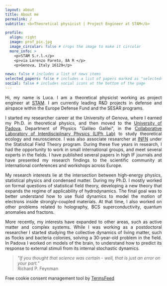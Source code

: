 ```yaml
---
layout: about
title: About me
permalink: /
subtitle: <b>Theoretical physicist | Project Engineer at STAM</b>

profile:
  align: right
  image: prof_pic.jpg
  image_circular: false # crops the image to make it circular
  more_info: >
    <p>STAM S.r.l.</p>
    <p>via Lorenzo Pareto, 8A R </p>
    <p>Genova, Italy 16129</p>

news: false # includes a list of news items
selected_papers: false # includes a list of papers marked as "selected={true}"
social: false # includes social icons at the bottom of the page
---
```


<p><div style="text-align: justify">
Hi, my name is Luca. I am a theoretical physicist working as project engineer at <a href='http://stamtech.com/'>STAM</a>. I am currently leading R&D projects in defense and airspace within the Europe Defense Fund and the SESAR programs.
</div></p>

<p><div style="text-align: justify">
I started my researcher career at the University of Genova, where I earned my Ph.D. in theoretical physics, and then moved to the <a href='https://www.unipd.it/'>University of Padova</a>, Department of Physics "Galileo Galilei", in the <a href='https://www.liphlab.com/'>Collaborative Laboratory of Interdisciplinary Physics (LIPh Lab)</a> to study theoretical ecology and neuroscience. I was also associate researcher at <a href='https://www.ge.infn.it/wordpress/'>INFN</a> under the Statistical Field Theory program. During these five years in research, I had the opportunity to work in small international groups, and meet several experts in the fields. I have published several papers in high IF journals and have presented my research findings to the scientific community at international conferences and workshops across Europe.
</div></p>

<p><div style="text-align: justify">
My research interests lie at the intersection between high-energy physics, statistical physics and condensed matter. During my Ph.D. I mostly worked on formal questions of statistical field theory, developing a new theory that expands the regime of applicability of hydrodynamics. The final goal was to better understand how to use fluid dynamics to model the motion of electrons inside strongly-coupled materials. At that time, I also worked on other problems related to holography, BCS superconductivity, quantum anomalies and fractons.
</div></p>

<p><div style="text-align: justify">
More recently, my interests have expanded to other areas, such as active matter and complex systems. While I was working as a postdoctoral researcher I started studying the collective dynamics of living matter, such as flocks and bacteria colonies, solving a 30-year-old problem in the field. In Padova I worked on models of the brain, to understand how to predict its response to external stimuli from its internal stochastic dynamics.
</div></p>

> _"If you thought that science was certain - well, that is just an error on your part."_\
> Richard P. Feynman

<!-- Cookie Consent by TermsFeed https://www.TermsFeed.com -->
<script defer type="text/javascript" src="https://www.termsfeed.com/public/cookie-consent/4.1.0/cookie-consent.js" charset="UTF-8"></script>
<script defer type="text/javascript" charset="UTF-8">
document.addEventListener('DOMContentLoaded', function () {
cookieconsent.run({"notice_banner_type":"simple","consent_type":"express","palette":"light","language":"en","page_load_consent_levels":["strictly-necessary"],"notice_banner_reject_button_hide":false,"preferences_center_close_button_hide":false,"page_refresh_confirmation_buttons":false});
});
</script>

<noscript>Free cookie consent management tool by <a href="https://www.termsfeed.com/">TermsFeed</a></noscript>

<!-- End Cookie Consent by TermsFeed https://www.TermsFeed.com -->

<!-- Below is the link that users can use to open Preferences Center to change their preferences. Do not modify the ID parameter. Place it where appropriate, style it as needed. -->

<!--<a href="#" id="open_preferences_center">Update cookies preferences</a>-->
